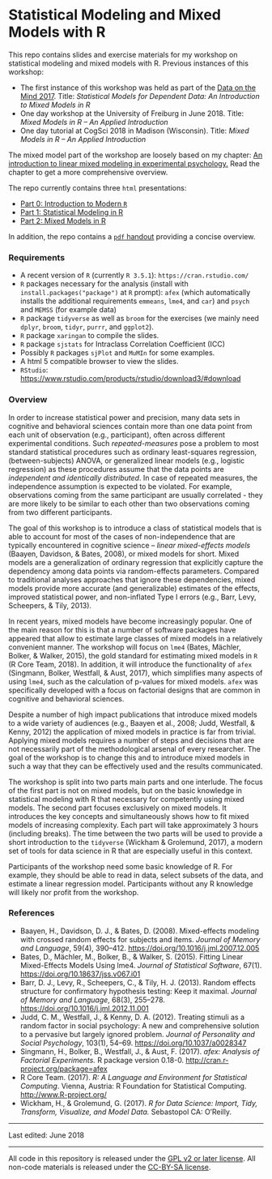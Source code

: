 # Statistical Modeling and Mixed Models with R

This repo contains slides and exercise materials for my workshop on statistical modeling and mixed models with R. Previous instances of this workshop:

- The first instance of this workshop was held as part of the [Data on the Mind 2017](http://www.dataonthemind.org/2017-workshop). Title: *Statistical Models for Dependent Data: An Introduction to Mixed Models in R*
- One day workshop at the University of Freiburg in June 2018. Title: *Mixed Models in R – An Applied Introduction*
- One day tutorial at CogSci 2018 in Madison (Wisconsin). Title: *Mixed Models in R – An Applied Introduction*

The mixed model part of the workshop are loosely based on my chapter: [An introduction to linear mixed modeling in experimental psychology.](http://singmann.org/download/publications/singmann_kellen-introduction-mixed-models.pdf)
Read the chapter to get a more comprehensive overview.


The repo currently contains three `html` presentations:

- [Part 0: Introduction to Modern `R`](https://htmlpreview.github.io/?https://github.com/singmann/mixed_model_workshop/blob/master/part0-introduction/introduction.html)
- [Part 1: Statistical Modeling in R](https://htmlpreview.github.io/?https://github.com/singmann/mixed_model_workshop/blob/master/part1-statistical-modeling-in-r/statistical_modeling.html)
- [Part 2: Mixed Models in R](https://htmlpreview.github.io/?https://github.com/singmann/mixed_model_workshop/blob/master/part2-mixed-models-in-r/mixed_models.html)

In addition, the repo contains a [`pdf` handout](https://github.com/singmann/mixed_model_workshop/raw/master/handout/mixed_model_handout.pdf) providing a concise overview. 

### Requirements
- A recent version of `R` (currently `R 3.5.1`): `https://cran.rstudio.com/`
- `R` packages necessary for the analysis (install with `install.packages("package")` at `R` prompt): `afex` (which automatically installs the additional requirements `emmeans`, `lme4`, and `car`) and `psych` and `MEMSS` (for example data)
- `R` package `tidyverse` as well as `broom` for the exercises (we mainly need `dplyr`, `broom`, `tidyr`, `purrr`, and `ggplot2`).
- `R` package `xaringan` to compile the slides.
- `R` package `sjstats` for Intraclass Correlation Coefficient (ICC)
- Possibly `R` packages `sjPlot` and `MuMIn` for some examples.
- A html 5 compatible browser to view the slides.
- `RStudio`: https://www.rstudio.com/products/rstudio/download3/#download

### Overview

In order to increase statistical power and precision, many data sets in cognitive and behavioral sciences contain more than one data point from each unit of observation (e.g., participant), often across different experimental conditions. Such *repeated-measures* pose a problem to most standard statistical procedures such as ordinary least-squares regression, (between-subjects) ANOVA, or generalized linear models (e.g., logistic regression) as these procedures assume that the data points are *independent and identically distributed*. In case of repeated measures, the independence assumption is expected to be violated. For example, observations coming from the same participant are usually correlated - they are more likely to be similar to each other than two observations coming from two different participants. 

The goal of this workshop is to introduce a class of statistical models that is able to account for most of the cases of non-independence that are typically encountered in cognitive science – *linear mixed-effects models* (Baayen, Davidson, & Bates, 2008), or mixed models for short. Mixed models are a generalization of ordinary regression that explicitly capture the dependency among data points via random-effects parameters.  Compared to traditional analyses approaches that ignore these dependencies, mixed models provide more accurate (and generalizable) estimates of the effects, improved statistical power, and non-inflated Type I errors (e.g., Barr, Levy, Scheepers, & Tily, 2013).

In recent years, mixed models have become increasingly popular. One of the main reason for this is that a number of software packages have appeared that allow to estimate large classes of mixed models in a relatively convenient manner. The workshop will focus on `lme4` (Bates, Mächler, Bolker, & Walker, 2015), the gold standard for estimating mixed models in `R` (R Core Team, 2018). In addition, it will introduce the functionality of `afex` (Singmann, Bolker, Westfall, & Aust, 2017), which simplifies many aspects of using `lme4`, such as the calculation of p-values for mixed models. `afex` was specifically developed with a focus on factorial designs that are common in cognitive and behavioral sciences.

Despite a number of high impact publications that introduce mixed models to a wide variety of audiences (e.g., Baayen et al., 2008; Judd, Westfall, & Kenny, 2012) the application of mixed models in practice is far from trivial. Applying mixed models requires a number of steps and decisions that are not necessarily part of the methodological arsenal of every researcher. The goal of the workshop is to change this and to introduce mixed models in such a way that they can be effectively used and the results communicated.

The workshop is split into two parts main parts and one interlude. The focus of the first part is not on mixed models, but on the basic knowledge in statistical modeling with R that necessary for competently using mixed models. The second part focuses exclusively on mixed models. It introduces the key concepts and simultaneously shows how to fit mixed models of increasing complexity. Each part will take approximately 3 hours (including breaks). The time between the two parts will be used to provide a short introduction to the `tidyverse` (Wickham & Grolemund, 2017), a modern set of tools for data science in R that are especially useful in this context.

Participants of the workshop need some basic knowledge of R. For example, they should be able to read in data, select subsets of the data, and estimate a linear regression model. Participants without any R knowledge will likely nor profit from the workshop. 

### References

- Baayen, H., Davidson, D. J., & Bates, D. (2008). Mixed-effects modeling with crossed random effects for subjects and items. *Journal of Memory and Language*, 59(4), 390–412. https://doi.org/10.1016/j.jml.2007.12.005
- Bates, D., Mächler, M., Bolker, B., & Walker, S. (2015). Fitting Linear Mixed-Effects Models Using lme4. *Journal of Statistical Software*, 67(1). https://doi.org/10.18637/jss.v067.i01
- Barr, D. J., Levy, R., Scheepers, C., & Tily, H. J. (2013). Random effects structure for confirmatory hypothesis testing: Keep it maximal. *Journal of Memory and Language*, 68(3), 255–278. https://doi.org/10.1016/j.jml.2012.11.001 
- Judd, C. M., Westfall, J., & Kenny, D. A. (2012). Treating stimuli as a random factor in social psychology: A new and comprehensive solution to a pervasive but largely ignored problem. *Journal of Personality and Social Psychology*, 103(1), 54–69. https://doi.org/10.1037/a0028347
- Singmann, H., Bolker, B., Westfall, J., & Aust, F. (2017). *afex: Analysis of Factorial Experiments.* R package version 0.18-0. http://cran.r-project.org/package=afex 
- R Core Team. (2017). *R: A Language and Environment for Statistical Computing*. Vienna, Austria: R Foundation for Statistical Computing. http://www.R-project.org/
- Wickham, H., & Grolemund, G. (2017). *R for Data Science: Import, Tidy, Transform, Visualize, and Model Data.* Sebastopol  CA: O’Reilly.

---

Last edited: June 2018

---

All code in this repository is released under the [GPL v2 or later license](https://www.gnu.org/licenses/old-licenses/gpl-2.0.en.html). All non-code materials is released under the [CC-BY-SA license](https://creativecommons.org/licenses/by-sa/4.0/).
